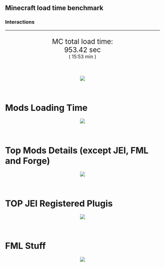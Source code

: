 ## Minecraft load time benchmark

### Interactions

---

<p align="center" style="font-size:160%;">
MC total load time:<br>
953.42 sec
<br>
<sup><sub>(
15:53 min
)</sub></sup>
</p>

<br>


<p align="center">
<img src="https://quickchart.io/chart?w=400&h=30&c={%20type:%20'horizontalBar',%20data:%20{%20datasets:%20[%20{label:%20'MODS:',%20data:%20[513.05]},%20{label:%20'FML%20stuff:',%20data:%20[440.37]}%20]%20},%20options:%20{%20scales:%20{%20xAxes:%20[{display:%20false,stacked:%20true}],%20yAxes:%20[{display:%20false,stacked:%20true}],%20},%20elements:%20{rectangle:%20{borderWidth:%202}},%20legend:%20{display:%20false,},%20plugins:%20{datalabels:%20{color:%20'white',formatter:%20(value,%20context)%20=>%20[context.dataset.label,%20value].join('%20')%20}}%20}%20}"/>
</p>

<br>

# Mods Loading Time
<p align="center">
<img src="https://quickchart.io/chart?w=400&h=300&c={%20type:%20'outlabeledPie',%20options:%20{%20cutoutPercentage:%2025,%20plugins:%20{%20legend:%20!1,%20outlabels:%20{%20stretch:%205,%20padding:%201,%20text:%20(v,i)=>[%20v.labels[v.dataIndex],'%20',%20(v.percent*1000|0)/10,%20String.fromCharCode(37)].join('')%20}%20}%20},%20data:%20{...%20`%20436e17%2054.15s%20Had%20Enough%20Items;%203C6315%2030.83s%20Had%20Enough%20Items%20(Plugins);%208f3087%2029.26s%20Forge%20Mod%20Loader;%20516fa8%2015.95s%20Ender%20IO;%205161a8%2014.67s%20CraftTweaker2;%208f3041%2012.93s%20Tech%20Reborn;%20813e81%2012.85s%20OpenComputers;%208f304e%208.95s%20Astral%20Sorcery;%20813e4d%208.67s%20GroovyScript;%20bab23e%208.48s%20End%20Expansion;%20cd922c%208.25s%20NuclearCraft;%20216427%208.03s%20Resource%20Pack%20Organizer;%208c2ccd%207.98s%20Immersive%20Engineering;%20213664%206.89s%20Forestry;%202caacd%206.84s%20PneumaticCraft:%20Repressurized;%206e176a%206.76s%20Unlimited%20Chisel%20Works;%208451a8%206.63s%20LibrarianLib%20Stage%202;%20436e17%205.95s%20Integrated%20Dynamics;%20216364%205.77s%20Xaero's%20Minimap;%203e8160%205.38s%20The%20Twilight%20Forest;%20219e4b%205.17s%20Multiblock'd;%20515ba8%204.85s%20WrapUp;%203eb2ba%204.65s%20Botania;%20814a3e%204.63s%20RFTools;%20216364%203.91s%20Thermal%20Expansion;%20a86e51%203.85s%20Extra%20Utilities%202;%20444444%20136.28s%2073%20Other%20mods;%20333333%2075.39s%20213%20'Fast'%20mods%20(load%201.0s%20-%200.1s);%20222222%209.12s%20232%20'Instant'%20mods%20(load%20%3C%200.1s)%20`%20.split(';').reduce((a,%20l)%20=>%20{%20l.match(/(\w{6})%20*(\d*\.\d*)s%20(.*)/)%20.slice(1).map((a,%20i)%20=>%20[[String.fromCharCode(35),a].join(''),%20parseFloat(a),%20a][i])%20.forEach((s,%20i)%20=>%20[a.datasets[0].backgroundColor,%20a.datasets[0].data,%20a.labels][i].push(s)%20);%20return%20a%20},%20{%20labels:%20[],%20datasets:%20[{%20backgroundColor:%20[],%20data:%20[],%20borderColor:%20'rgba(22,22,22,0.3)',%20borderWidth:%201%20}]%20})%20}%20}"/>
</p>

<br>

# Top Mods Details (except JEI, FML and Forge)
<p align="center">
<img src="https://quickchart.io/chart?w=400&h=450&c={%20options:%20{%20scales:%20{%20xAxes:%20[{stacked:%20true}],%20yAxes:%20[{stacked:%20true}],%20},%20plugins:%20{%20datalabels:%20{%20anchor:%20'end',%20align:%20'top',%20color:%20'white',%20backgroundColor:%20'rgba(46,%20140,%20171,%200.6)',%20borderColor:%20'rgba(41,%20168,%20194,%201.0)',%20borderWidth:%200.5,%20borderRadius:%203,%20padding:%200,%20font:%20{size:10},%20formatter:%20(v,ctx)%20=>%20ctx.datasetIndex!=ctx.chart.data.datasets.length-1%20?%20null%20:%20[((ctx.chart.data.datasets.reduce((a,b)=>a-%20-b.data[ctx.dataIndex],0)*10)|0)/10,'s'].join('')%20},%20colorschemes:%20{%20scheme:%20'office.Damask6'%20}%20}%20},%20type:%20'bar',%20data:%20{...(()%20=>%20{%20let%20a%20=%20{%20labels:%20[],%20datasets:%20[]%20};%20`%201:%20Construction;%202:%20Loading%20Resources;%203:%20PreInitialization;%204:%20Initialization;%205:%20InterModComms$IMC;%206:%20PostInitialization;%207:%20LoadComplete;%208:%20ModIdMapping%20`%20.split(';')%20.map(l%20=>%20l.match(/\d:%20(.*)/).slice(1))%20.forEach(([name])%20=>%20a.datasets.push({%20label:%20name,%20data:%20[]%20}));%20`%201%202%203%204%205%206%207%208%20;%20Ender%20IO%20|%202.76|%200.01|%206.83|%200.81|%204.03|%200.22|%200.00|%201.29;%20CraftTweaker2%20|%201.10|%200.00|%2010.94|%200.01|%200.00|%202.61|%200.00|%200.00;%20Tech%20Reborn%20|%200.18|%200.00|%209.82|%200.67|%200.00|%202.25|%200.00|%200.00;%20OpenComputers%20|%200.32|%200.02|%207.58|%204.57|%200.36|%200.00|%200.00|%200.00;%20Astral%20Sorcery%20|%200.43|%200.01|%205.42|%202.22|%200.00|%200.87|%200.00|%200.00;%20GroovyScript%20|%202.85|%200.01|%200.00|%200.04|%200.00|%205.77|%200.00|%200.00;%20End%20Expansion%20|%200.07|%200.00|%208.40|%200.01|%200.00|%200.00|%200.00|%200.00;%20NuclearCraft%20|%201.43|%200.01|%205.68|%200.71|%200.00|%200.31|%200.00|%200.13;%20Resource%20Pack%20Organizer%20|%200.04|%200.00|%207.99|%200.00|%200.00|%200.00|%200.00|%200.00;%20Immersive%20Engineering%20|%201.24|%200.01|%202.01|%201.62|%200.00|%203.10|%200.00|%200.00;%20Forestry%20|%200.59|%200.01|%204.47|%201.47|%200.01|%200.34|%200.00|%200.00;%20PneumaticCraft:%20Repressurized%20|%200.85|%200.01|%203.16|%201.36|%200.00|%201.47|%200.00|%200.00%20`%20.split(';').slice(1)%20.map(l%20=>%20l.split('|').map(s%20=>%20s.trim()))%20.forEach(([name,%20...arr],%20i)%20=>%20{%20a.labels.push(name);%20arr.forEach((v,%20j)%20=>%20a.datasets[j].data[i]%20=%20v)%20});%20return%20a%20})()}%20}"/>
</p>

<br>

# TOP JEI Registered Plugis
<p align="center">
<img src="https://quickchart.io/chart?w=700&c={%20options:%20{%20elements:%20{%20rectangle:%20{%20borderWidth:%201%20}%20},%20legend:%20false%20},%20type:%20'horizontalBar',%20data:%20{...(()%20=>%20{%20let%20a%20=%20{%20labels:%20[],%20datasets:%20[{%20backgroundColor:%20'rgba(0,%2099,%20132,%200.5)',%20borderColor:%20'rgb(0,%2099,%20132)',%20data:%20[]%20}]%20};%20`%203.92:%20li.cil.oc.integration.jei.ModPluginOpenComputers;%203.19:%20cofh.thermalexpansion.plugins.jei.JEIPluginTE;%203.07:%20crazypants.enderio.machines.integration.jei.MachinesPlugin;%202.27:%20com.cleanroommc.multiblocked.jei.JeiPlugin;%202.20:%20forestry.factory.recipes.jei.FactoryJeiPlugin;%201.66:%20jeresources.jei.JEIConfig;%201.46:%20com.rwtema.extrautils2.crafting.jei.XUJEIPlugin;%201.22:%20com.github.sokyranthedragon.mia.integrations.jer.JeiJerIntegration$1;%200.95:%20mezz.jei.plugins.vanilla.VanillaPlugin;%200.80:%20nc.integration.jei.NCJEI;%200.79:%20com.buuz135.thaumicjei.ThaumcraftJEIPlugin;%200.67:%20com.buuz135.industrial.jei.JEICustomPlugin;%200.65:%20crazypants.enderio.base.integration.jei.JeiPlugin;%200.63:%20sblectric.lightningcraft.integration.jei.JEIPlugin;%200.47:%20mctmods.smelteryio.library.util.jei.JEI;%200.35:%20lach_01298.qmd.jei.QMDJEI;%200.34:%20net.bdew.jeibees.BeesJEIPlugin;%200.31:%20zmaster587.advancedRocketry.integration.jei.ARPlugin;%200.30:%20techreborn.compat.jei.TechRebornJeiPlugin;%200.27:%20wanion.biggercraftingtables.compat.jei.BiggerCraftingTablesJEIPlugin;%205.32:%20Other%20133%20Plugins%20`%20.split(';')%20.map(l%20=>%20l.split(':'))%20.forEach(([time,%20name])%20=>%20{%20a.labels.push(name);%20a.datasets[0].data.push(time)%20})%20;%20return%20a%20})()%20}%20}"/>
</p>

<br>

# FML Stuff
<p align="center">
<img src="https://quickchart.io/chart?w=500&h=400&c={%20options:%20{%20rotation:%20Math.PI,%20cutoutPercentage:%2055,%20plugins:%20{%20legend:%20!1,%20outlabels:%20{%20stretch:%205,%20padding:%201,%20text:%20(v)=>v.labels%20},%20doughnutlabel:%20{%20labels:%20[%20{%20text:%20'FML%20stuff:',%20color:%20'rgba(128,%20128,%20128,%200.5)',%20font:%20{size:%2018}%20},%20{%20text:%20[440.37,'s'].join(''),%20color:%20'rgba(128,%20128,%20128,%201)',%20font:%20{size:%2022}%20}%20]%20},%20}%20},%20type:%20'outlabeledPie',%20data:%20{...(()%20=>%20{%20let%20a%20=%20{%20labels:%20[],%20datasets:%20[{%20backgroundColor:%20[],%20data:%20[],%20borderColor:%20'rgba(22,22,22,0.3)',%20borderWidth:%202%20}]%20};%20`%20993A00%2011.40s%20Loading%20sounds;%20994400%2011.46s%20Loading%20Resource%20-%20SoundHandler;%20994F00%2093.50s%20ModelLoader:%20blocks;%20995900%2021.57s%20ModelLoader:%20items;%20996300%2015.37s%20ModelLoader:%20baking;%20996D00%201.88s%20Applying%20remove%20recipe%20actions;%20997700%200.06s%20Applying%20remove%20furnace%20recipe%20actions;%20998200%200.92s%20Indexing%20ingredients;%20998C00%2012.61s%20Indexing%20ingredients;%20444444%20271.62s%20Other%20`%20.split(';')%20.map(l%20=>%20l.match(/(\w{6})%20*(\d*\.\d*)s%20(.*)/))%20.forEach(([,%20col,%20time,%20name])%20=>%20{%20a.labels.push([name,%20'%20',%20time,%20's'].join(''));%20a.datasets[0].data.push(parseFloat(time));%20a.datasets[0].backgroundColor.push([String.fromCharCode(35),%20col].join(''))%20})%20;%20return%20a%20})()}%20}"/>
</p>

<br>
